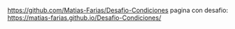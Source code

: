 https://github.com/Matias-Farias/Desafio-Condiciones
pagina con desafio: https://matias-farias.github.io/Desafio-Condiciones/
